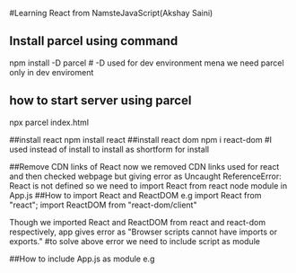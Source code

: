 #Learning React from NamsteJavaScript(Akshay Saini)
## Install parcel using command
npm install -D parcel # -D used for dev environment mena we need parcel only in dev enviroment
## how to start server using parcel
npx parcel index.html

##install react
npm install react
##install react dom
npm i react-dom #I used instead of install to install as shortform for install

##Remove CDN links of React
now we removed CDN links used for react and then checked webpage but giving error as
Uncaught ReferenceError: React is not defined
so we need to import React from react node module in App.js 
##How to import React and ReactDOM
e.g 
import React from "react";
import ReactDOM from "react-dom/client"

Though we imported React and ReactDOM from react and react-dom respectively, app gives error as "Browser scripts cannot have imports or exports."
#to solve above error we need to include script as module

##How to include App.js as module
e.g <script type="module" src="./App.js"></script>


